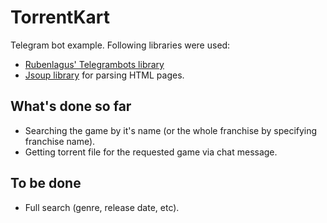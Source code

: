 # TorrentKart
Telegram bot example.
Following libraries were used:
- [Rubenlagus' Telegrambots library](https://github.com/rubenlagus/TelegramBots)
- [Jsoup library](https://github.com/jhy/jsoup) for parsing HTML pages.

## What's done so far
- Searching the game by it's name (or the whole franchise by specifying franchise name).
- Getting torrent file for the requested game via chat message.

## To be done
- Full search (genre, release date, etc).
